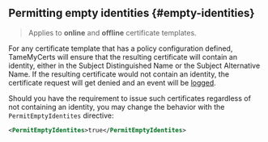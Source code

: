 ## Permitting empty identities {#empty-identities}

> Applies to **online** and **offline** certificate templates.

For any certificate template that has a policy configuration defined, TameMyCerts will ensure that the resulting certificate will contain an identity, either in the Subject Distinguished Name or the Subject Alternative Name. If the resulting certificate would not contain an identity, the certificate request will get denied and an event will be [logged](#logs).

Should you have the requirement to issue such certificates regardless of not containing an identity, you may change the behavior with the `PermitEmptyIdentites` directive:

```xml
<PermitEmptyIdentites>true</PermitEmptyIdentites>
```
